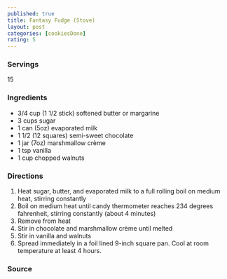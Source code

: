 ```yaml
---
published: true
title: Fantasy Fudge (Stove)
layout: post
categories: [cookiesDone]
rating: 5
---
```

### Servings
15

### Ingredients
- 3/4 cup (1 1/2 stick) softened butter or margarine
- 3 cups sugar
- 1 can (5oz) evaporated milk
- 1 1/2 (12 squares) semi-sweet chocolate
- 1 jar (7oz) marshmallow crème
- 1 tsp vanilla
- 1 cup chopped walnuts

### Directions
1. Heat sugar, butter, and evaporated milk to a full rolling boil on medium heat, stirring constantly
2. Boil on medium heat until candy thermometer reaches 234 degrees fahrenheit, stirring constantly (about 4 minutes)
3. Remove from heat
4. Stir in chocolate and marshmallow crème until melted
5. Stir in vanilla and walnuts
6. Spread immediately in a foil lined 9-inch square pan.  Cool at room temperature at least 4 hours.

### Source

